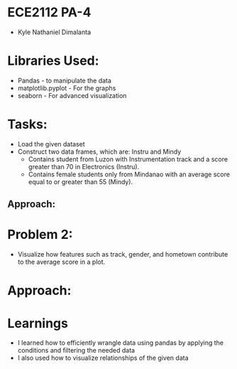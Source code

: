 # ECE2112 PA-4
* Kyle Nathaniel Dimalanta

# Libraries Used:
* Pandas - to manipulate the data
* matplotlib.pyplot - For the graphs
* seaborn - For advanced visualization

# Tasks:
* Load the given dataset
* Construct two data frames, which are: Instru and Mindy
  * Contains student from Luzon with Instrumentation track and a score greater than 70 in Electronics (Instru).
  * Contains female students only from Mindanao with an average score equal to or greater than 55 (Mindy).
## Approach:

# Problem 2:
- Visualize how features such as track, gender, and hometown contribute to the average score in a plot.

# Approach:

# Learnings
- I learned how to efficiently wrangle data using pandas by applying the conditions and filtering the needed data
- I also used how to visualize relationships of the given data
